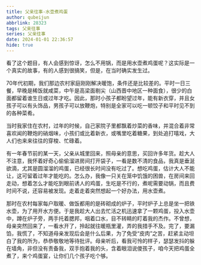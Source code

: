```yaml
---
title: 父亲往事-水壶煮鸡蛋
author: qubeijun
abbrlink: 28323
tags: 父亲往事
series: 父亲往事
date: 2024-01-01 22:36:57
hide: true
---
```

看了这个题目，有人会感到惊讶，怎么不用锅，而是用水壶煮鸡蛋呢？这实际是一个真实的故事，有的人感到很搞笑，但是，在当时确实发生过。

70年代初期，我们那边农村家庭刚刚解决暖饱，条件还是比较差的。平时一日三餐，早晚是稀饭就咸菜，中午是高梁面剔尖（山西晋中地区一种面食），很少的白面都留着谁生日或过年才吃。因此，那时小孩子都盼望过年，能有新衣穿，并且女孩子可以有头饰品，男孩子可以放鞭炮，特别是全家可以吃一顿饺子和平时见不到的各种菜肴。

当时我家住在农村，过年的时候，自己家院子里都飘着炒菜的香味，并混合着非常喜欢闻的鞭炮的硝烟味，小孩们或比着新衣，或嘴里吃着糖果，到处追打嘻戏，大人们也来来往往的穿梭、忙碌着。

有一年春节前的某一天，父亲从城里回来，照母亲的意思，买回许多年货。趁大人不注意，我怀着好奇心偷偷溜进房间打开袋子，一看是数不清的食品，我真是垂涎欲滴，尤其是圆溜溜的鸡蛋，已经很长时间没有吃过了。想吃鸡蛋，估计大人不能让，这可留着过年才能吃的。怎么办，我像一只关在笼中饥饿的困兽，在房间来回走动，想着怎么才能吃到眼前诱人的鸡蛋，生吃是不行的，煮呢需要动锅，而且费时间不说，还容易被发现。走着走着突然想起一个好办法，用水壶煮。

那时在农村每家每户取暖、做饭都用的是砖砌成的炉子，平时炉子上总是坐一把铁水壶，为了用开水方便。于是我趁大人出去忙活之机迅速拿了一颗鸡蛋，投入水壶中，蹲在炉子旁，两手托着腮邦，咽着口水，目不转睛的盯着我的杰作。不曾想，母亲突然回来了，一看水开了，拎起就往暖瓶里灌，弄的我措手不及。完了，要漏馅，我慌了，不知道母亲发现后会是什么后果，为了免受“皮肉”之苦，赶紧主动坦白了我的所为，恭恭敬敬地等待批评。母亲听后，看我可怜的样子，瑟瑟发抖的躲在墙角，非但没有责备我，双手抱着我的头，含着眼泪说儍孩子，咱今天把鸡蛋全煮了，来个鸡蛋宴，让你们几个孩子吃个够。